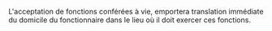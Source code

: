 L'acceptation de fonctions conférées à vie, emportera translation immédiate du domicile du fonctionnaire dans le lieu où il doit exercer ces fonctions.


  
